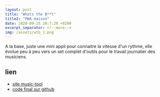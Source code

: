```yaml
---
layout: post
title: "Whats the B**t"
title2: "PWA maison"
date: 2020-09-25 20:7:20 +0200
excerpt_separator: <!--more-->
img: /assets/wtb_1.png
---
```


A la base, juste une mini appli pour connaitre la vitesse d'un rythme, elle évolue peu à peu vers un set complet d'outils pour le travail journalier des musiciens.

<!--more-->

## lien

- [site music-tool](https://music-tool.herokuapp.com)
- [code final sur github](https://github.com/jgroc-de/whatsthebeat)
